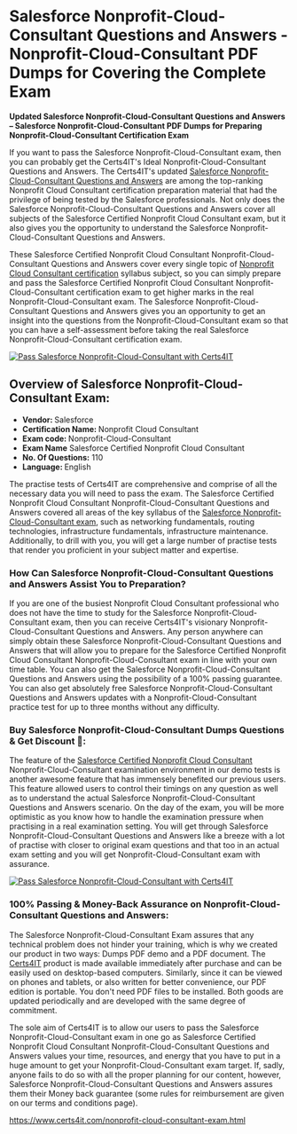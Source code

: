   <h1>Salesforce Nonprofit-Cloud-Consultant <span class="exam_variation">Questions and Answers</span> - Nonprofit-Cloud-Consultant PDF Dumps for Covering the Complete Exam </h1>
                    <p><strong>Updated Salesforce Nonprofit-Cloud-Consultant <span class="exam_variation">Questions and Answers</span> – Salesforce Nonprofit-Cloud-Consultant PDF Dumps for Preparing Nonprofit-Cloud-Consultant Certification Exam</strong></p>
                    <p>If you want to pass the Salesforce Nonprofit-Cloud-Consultant exam, then you can probably get the Certs4IT's Ideal Nonprofit-Cloud-Consultant <span class="exam_variation">Questions and Answers</span>. The Certs4IT's updated 
                    <a href="https://www.certs4it.com/nonprofit-cloud-consultant-exam.html">Salesforce Nonprofit-Cloud-Consultant <span class="exam_variation">Questions and Answers</span></a> are among the top-ranking Nonprofit Cloud Consultant certification preparation material that had the privilege of being tested by the 
                    Salesforce professionals. Not only does the Salesforce Nonprofit-Cloud-Consultant <span class="exam_variation">Questions and Answers</span> cover all subjects of the Salesforce Certified Nonprofit Cloud Consultant exam, but it 
                    also gives you the opportunity to understand the Salesforce Nonprofit-Cloud-Consultant <span class="exam_variation">Questions and Answers</span>.</p>
                    <p>These Salesforce Certified Nonprofit Cloud Consultant Nonprofit-Cloud-Consultant <span class="exam_variation">Questions and Answers</span> cover every single topic of <a href="https://www.certs4it.com/nonprofit-cloud-consultant-certification-exams.html">Nonprofit Cloud Consultant certification</a> syllabus subject, 
                    so you can simply prepare and pass the Salesforce Certified Nonprofit Cloud Consultant Nonprofit-Cloud-Consultant certification exam to get higher marks in the 
                    real Nonprofit-Cloud-Consultant exam. The Salesforce Nonprofit-Cloud-Consultant <span class="exam_variation">Questions and Answers</span> gives you an opportunity to get an insight into the questions from the Nonprofit-Cloud-Consultant exam so that you can 
                    have a self-assessment before taking the real Salesforce Nonprofit-Cloud-Consultant certification exam.</p>
                     <p><a href="https://www.certs4it.com/nonprofit-cloud-consultant-exam.html"><img src="https://www.certs4it.com/images/get-now-100-guanteed-success-certs4it.png" class="postImage" alt="Pass Salesforce Nonprofit-Cloud-Consultant with Certs4IT"></a></p>
                    <h2>Overview of Salesforce Nonprofit-Cloud-Consultant Exam:</h2>
                    <ul>
                        <li><strong>Vendor: </strong> Salesforce</li>
                        <li><strong>Certification Name: </strong> Nonprofit Cloud Consultant</li>
                        <li><strong>Exam code: </strong> Nonprofit-Cloud-Consultant</li>
                        <li><strong>Exam Name</strong> Salesforce Certified Nonprofit Cloud Consultant</li>
                        <li><strong>No. Of Questions:</strong> 110 </li>
                        <li><strong>Language: </strong> English</li>
                    </ul>
                    <p>The practise tests of Certs4IT are comprehensive and comprise of all the necessary data you will need to pass the exam. The Salesforce Certified Nonprofit Cloud Consultant 
                    Nonprofit-Cloud-Consultant <span class="exam_variation">Questions and Answers</span> covered all areas of the key syllabus of the <a href="https://www.certs4it.com/salesforce-certification-exams.html">Salesforce Nonprofit-Cloud-Consultant exam</a>, such as networking fundamentals, routing technologies, infrastructure fundamentals, 
                    infrastructure maintenance. Additionally, to drill with you, you will get a large number of practise tests that render you proficient in your subject matter and expertise.</p>
                    <h3>How Can Salesforce Nonprofit-Cloud-Consultant <span class="exam_variation">Questions and Answers</span> Assist You to Preparation?</h3>
                    <p>If you are one of the busiest Nonprofit Cloud Consultant professional who does not have the time to study for the Salesforce Nonprofit-Cloud-Consultant exam, then you can receive Certs4IT's visionary 
                    Nonprofit-Cloud-Consultant <span class="exam_variation">Questions and Answers</span>. Any person anywhere can simply obtain these Salesforce Nonprofit-Cloud-Consultant <span class="exam_variation">Questions and Answers</span> that will allow you to prepare for the 
                    Salesforce Certified Nonprofit Cloud Consultant Nonprofit-Cloud-Consultant exam in line with your own time table. You can also get the Salesforce Nonprofit-Cloud-Consultant <span class="exam_variation">Questions and Answers</span> using the 
                    possibility of a 100% passing guarantee. You can also get absolutely free Salesforce Nonprofit-Cloud-Consultant <span class="exam_variation">Questions and Answers</span> updates with a Nonprofit-Cloud-Consultant practice test for up to 
                    three months without any difficulty.</p>
                     <h3>Buy Salesforce Nonprofit-Cloud-Consultant Dumps Questions &amp; Get Discount 🤑:</h3>
                    <p>The feature of the <a href="https://www.certs4it.com/nonprofit-cloud-consultant-exam.html">Salesforce Certified Nonprofit Cloud Consultant</a> Nonprofit-Cloud-Consultant examination environment in our demo tests is another awesome feature that has 
                    immensely benefited our previous users. This feature allowed users to control their timings on any question as well as to understand the actual 
                    Salesforce Nonprofit-Cloud-Consultant <span class="exam_variation">Questions and Answers</span> scenario. On the day of the exam, you will be more optimistic as you know how to handle the examination pressure when practising in a 
                    real examination setting. You will get through Salesforce Nonprofit-Cloud-Consultant <span class="exam_variation">Questions and Answers</span> like a breeze with a lot of practise with closer to original exam questions and that 
                    too in an actual exam setting and you will get Nonprofit-Cloud-Consultant exam with assurance.</p>
                     <p><a href="https://www.certs4it.com/nonprofit-cloud-consultant-exam.html"><img src="https://www.certs4it.com/images/Get-Now-100-Real-Valid-Exam-Certs4IT.jpeg" alt="Pass Salesforce Nonprofit-Cloud-Consultant with Certs4IT"></a></p>
                    <h3>100% Passing &amp; Money-Back Assurance on Nonprofit-Cloud-Consultant <span class="exam_variation">Questions and Answers</span>:</h3>
                    <p>The Salesforce Nonprofit-Cloud-Consultant Exam assures that any technical problem does not hinder your training, which is why we created our product in two ways: Dumps PDF demo and a 
                    PDF document.  The <a href="https://www.certs4it.com/">Certs4IT</a> product is made available immediately after purchase and can be easily used on desktop-based computers. Similarly, since it can be viewed 
                    on phones and tablets, or also written for better convenience, our PDF edition is portable. You don't need PDF files to be installed. Both goods are updated 
                    periodically and are developed with the same degree of commitment.</p>
                     <p> The sole aim of Certs4IT is to allow our users to pass the Salesforce Nonprofit-Cloud-Consultant exam in one go as Salesforce Certified Nonprofit Cloud Consultant 
                    Nonprofit-Cloud-Consultant <span class="exam_variation">Questions and Answers</span> values your time, resources, and energy that you have to put in a huge amount to get your Nonprofit-Cloud-Consultant exam target. If, sadly, anyone fails to 
                    do so with all the proper planning for our content, however, Salesforce Nonprofit-Cloud-Consultant <span class="exam_variation">Questions and Answers</span> assures them their Money back guarantee (some rules for reimbursement are given 
                    on our terms and conditions page).</p>
                    <a href="https://www.certs4it.com/nonprofit-cloud-consultant-exam.html">https://www.certs4it.com/nonprofit-cloud-consultant-exam.html</a>
               
